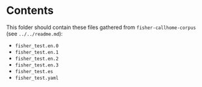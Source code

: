 # Contents
This folder should contain these files gathered from `fisher-callhome-corpus` (see `../../readme.md`):
- `fisher_test.en.0`
- `fisher_test.en.1`
- `fisher_test.en.2`
- `fisher_test.en.3`
- `fisher_test.es`
- `fisher_test.yaml`